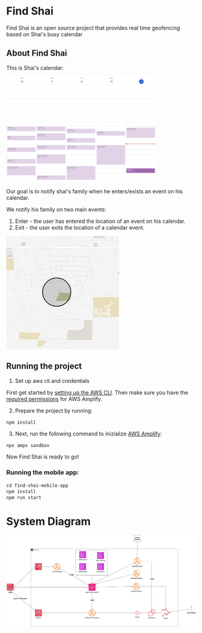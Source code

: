 # Find Shai


Find Shai is an open source project that provides real time geofencing based on Shai's busy calendar

## About Find Shai

This is Shai's calendar:

<img src="docs/calendar.png" alt="Logo" width="400">

Our goal is to notify shai's family when he enters/exists an event on his calendar. 

We notify his family on two main events:
1. Enter - the user has entered the location of an event on his calendar.
2. Exit - the user exits the location of a calendar event.

<img src="./docs/geofence_in_out.gif" width="300" height="300">


## Running the project

1. Set up aws cli and credentials

First get started by [setting up the AWS CLI](https://docs.aws.amazon.com/cli/latest/userguide/getting-started-quickstart.html). Then make sure you have the [required permissions](https://docs.aws.amazon.com/amplify/latest/userguide/security-iam-awsmanpol.html) for AWS Amplify. 

2. Prepare the project by running:
```
npm install
``` 


3. Next, run the following command to inizialize [AWS Amplify](https://docs.amplify.aws/):

```
npx ampx sandbox
```

Now Find Shai is ready to go!



### Running the mobile app:

```
cd find-shai-mobile-app
npm install
npm run start
```

# System Diagram

<img src="./docs/diagram.png">

